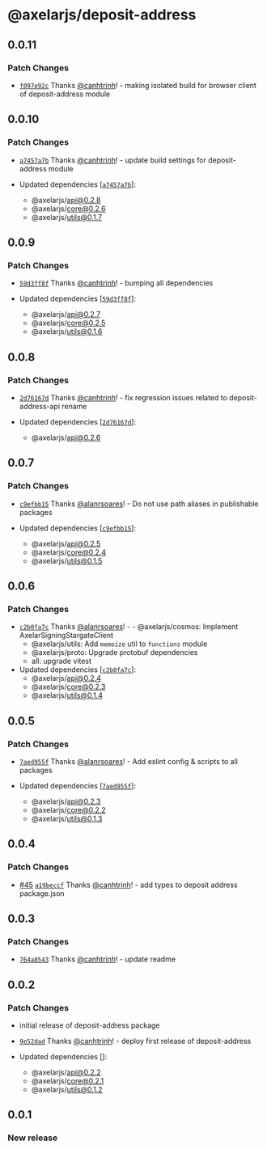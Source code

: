 # @axelarjs/deposit-address

## 0.0.11

### Patch Changes

- [`f097e92c`](https://github.com/axelarnetwork/axelarjs/commit/f097e92c51cb29998e39a14928ef57652bac6814) Thanks [@canhtrinh](https://github.com/canhtrinh)! - making isolated build for browser client of deposit-address module

## 0.0.10

### Patch Changes

- [`a7457a7b`](https://github.com/axelarnetwork/axelarjs/commit/a7457a7b5ad7d0b5bcc1dfcf483dc335ea61cb86) Thanks [@canhtrinh](https://github.com/canhtrinh)! - update build settings for deposit-address module

- Updated dependencies [[`a7457a7b`](https://github.com/axelarnetwork/axelarjs/commit/a7457a7b5ad7d0b5bcc1dfcf483dc335ea61cb86)]:
  - @axelarjs/api@0.2.8
  - @axelarjs/core@0.2.6
  - @axelarjs/utils@0.1.7

## 0.0.9

### Patch Changes

- [`59d3ff8f`](https://github.com/axelarnetwork/axelarjs/commit/59d3ff8fa77fefe3639a8fb1f7cf3263162c360e) Thanks [@canhtrinh](https://github.com/canhtrinh)! - bumping all dependencies

- Updated dependencies [[`59d3ff8f`](https://github.com/axelarnetwork/axelarjs/commit/59d3ff8fa77fefe3639a8fb1f7cf3263162c360e)]:
  - @axelarjs/api@0.2.7
  - @axelarjs/core@0.2.5
  - @axelarjs/utils@0.1.6

## 0.0.8

### Patch Changes

- [`2d76167d`](https://github.com/axelarnetwork/axelarjs/commit/2d76167d40b2a58d753c585d955e0e77c7c028cf) Thanks [@canhtrinh](https://github.com/canhtrinh)! - fix regression issues related to deposit-address-api rename

- Updated dependencies [[`2d76167d`](https://github.com/axelarnetwork/axelarjs/commit/2d76167d40b2a58d753c585d955e0e77c7c028cf)]:
  - @axelarjs/api@0.2.6

## 0.0.7

### Patch Changes

- [`c9efbb15`](https://github.com/axelarnetwork/axelarjs/commit/c9efbb1523ca6cf06d56865a0115cf214e16b1c7) Thanks [@alanrsoares](https://github.com/alanrsoares)! - Do not use path aliases in publishable packages

- Updated dependencies [[`c9efbb15`](https://github.com/axelarnetwork/axelarjs/commit/c9efbb1523ca6cf06d56865a0115cf214e16b1c7)]:
  - @axelarjs/api@0.2.5
  - @axelarjs/core@0.2.4
  - @axelarjs/utils@0.1.5

## 0.0.6

### Patch Changes

- [`c2b0fa7c`](https://github.com/axelarnetwork/axelarjs/commit/c2b0fa7c3920102a30e3e6d205e5574586c47d98) Thanks [@alanrsoares](https://github.com/alanrsoares)! - - @axelarjs/cosmos: Implement AxelarSigningStargateClient
  - @axelarjs/utils: Add `memoize` util to `functions` module
  - @axelarjs/proto: Upgrade protobuf dependencies
  - all: upgrade vitest
- Updated dependencies [[`c2b0fa7c`](https://github.com/axelarnetwork/axelarjs/commit/c2b0fa7c3920102a30e3e6d205e5574586c47d98)]:
  - @axelarjs/api@0.2.4
  - @axelarjs/core@0.2.3
  - @axelarjs/utils@0.1.4

## 0.0.5

### Patch Changes

- [`7aed955f`](https://github.com/axelarnetwork/axelarjs/commit/7aed955f4282d10df4e222a402b5701f9b874a88) Thanks [@alanrsoares](https://github.com/alanrsoares)! - Add eslint config & scripts to all packages

- Updated dependencies [[`7aed955f`](https://github.com/axelarnetwork/axelarjs/commit/7aed955f4282d10df4e222a402b5701f9b874a88)]:
  - @axelarjs/api@0.2.3
  - @axelarjs/core@0.2.2
  - @axelarjs/utils@0.1.3

## 0.0.4

### Patch Changes

- [#45](https://github.com/axelarnetwork/axelarjs/pull/45) [`a19beccf`](https://github.com/axelarnetwork/axelarjs/commit/a19beccf888e3f0139f7d6519f69bf79f5ba3d64) Thanks [@canhtrinh](https://github.com/canhtrinh)! - add types to deposit address package.json

## 0.0.3

### Patch Changes

- [`764a8543`](https://github.com/axelarnetwork/axelarjs/commit/764a8543a82ed57f87be779458bf44593580223b) Thanks [@canhtrinh](https://github.com/canhtrinh)! - update readme

## 0.0.2

### Patch Changes

- initial release of deposit-address package

- [`9e52dad`](https://github.com/axelarnetwork/axelarjs/commit/9e52dad8e3749c0803db2352032bed8e08f90e9f) Thanks [@canhtrinh](https://github.com/canhtrinh)! - deploy first release of deposit-address

- Updated dependencies []:
  - @axelarjs/api@0.2.2
  - @axelarjs/core@0.2.1
  - @axelarjs/utils@0.1.2

## 0.0.1

### New release

